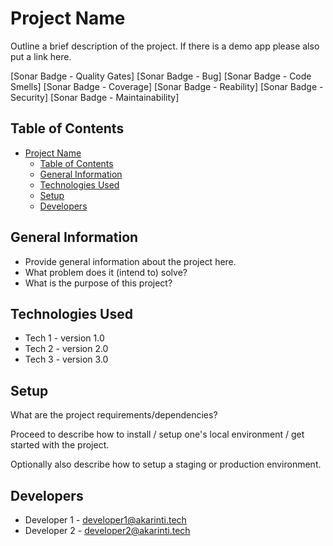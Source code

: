 # Project Name

Outline a brief description of the project. If there is a demo app please also put a link here.

[Sonar Badge - Quality Gates] [Sonar Badge - Bug] [Sonar Badge - Code Smells] [Sonar Badge - Coverage] [Sonar Badge - Reability] [Sonar Badge - Security] [Sonar Badge - Maintainability]

## Table of Contents
- [Project Name](#project-name)
  - [Table of Contents](#table-of-contents)
  - [General Information](#general-information)
  - [Technologies Used](#technologies-used)
  - [Setup](#setup)
  - [Developers](#developers)

## General Information
- Provide general information about the project here.
- What problem does it (intend to) solve?
- What is the purpose of this project?


## Technologies Used
- Tech 1 - version 1.0
- Tech 2 - version 2.0
- Tech 3 - version 3.0

## Setup

What are the project requirements/dependencies?

Proceed to describe how to install / setup one's local environment / get started with the project.

Optionally also describe how to setup a staging or production environment.

## Developers

- Developer 1 - [developer1@akarinti.tech](mailto:developer1@akarinti.tech)
- Developer 2 - [developer2@akarinti.tech](mailto:developer2@akarinti.tech)

